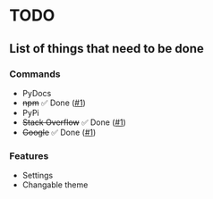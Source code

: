 # TODO
## List of things that need to be done

### Commands
- PyDocs
- ~~npm~~ ✅ Done ([#1](https://github.com/X-Legendary/Web-Terminal/pull/1))
- PyPi
- ~~Stack Overflow~~ ✅ Done ([#1](https://github.com/X-Legendary/Web-Terminal/pull/1))
- ~~Google~~ ✅ Done ([#1](https://github.com/X-Legendary/Web-Terminal/pull/1))

### Features
- Settings
- Changable theme
